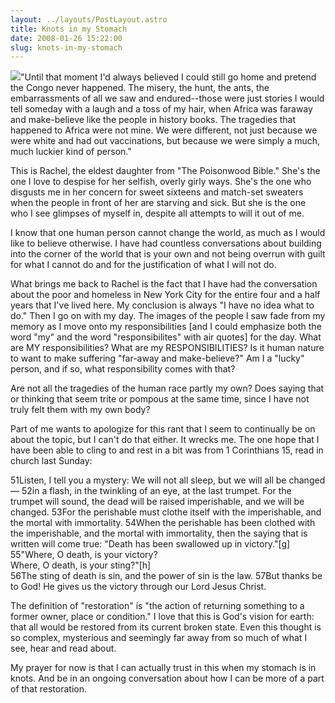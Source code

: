 ```yaml
---
layout: ../layouts/PostLayout.astro
title: Knots in my Stomach
date: 2008-01-26 15:22:00
slug: knots-in-my-stomach
---
```


[![](http://www.solarnavigator.net/images/rope_common_knots.png)](http://www.solarnavigator.net/images/rope_common_knots.png)"Until that moment I'd always believed I could still go home and pretend the Congo never happened. The misery, the hunt, the ants, the embarrassments of all we saw and endured--those were just stories I would tell someday with a laugh and a toss of my hair, when Africa was faraway and make-believe like the people in history books. The tragedies that happened to Africa were not mine. We were different, not just because we were white and had out vaccinations, but because we were simply a much, much luckier kind of person."  
  
This is Rachel, the eldest daughter from "The Poisonwood Bible." She's the one I love to despise for her selfish, overly girly ways. She's the one who disgusts me in her concern for sweet sixteens and match-set sweaters when the people in front of her are starving and sick. But she is the one who I see glimpses of myself in, despite all attempts to will it out of me.  
  
I know that one human person cannot change the world, as much as I would like to believe otherwise. I have had countless conversations about building into the corner of the world that is your own and not being overrun with guilt for what I cannot do and for the justification of what I will not do.  
  
What brings me back to Rachel is the fact that I have had the conversation about the poor and homeless in New York City for the entire four and a half years that I've lived here. My conclusion is always "I have no idea what to do." Then I go on with my day. The images of the people I saw fade from my memory as I move onto my responsibilities \[and I could emphasize both the word "my" and the word "responsibilites" with air quotes\] for the day. What are MY responsibilities? What are my RESPONSIBILITIES? Is it human nature to want to make suffering "far-away and make-believe?" Am I a "lucky" person, and if so, what responsibility comes with that?  
  
Are not all the tragedies of the human race partly my own? Does saying that or thinking that seem trite or pompous at the same time, since I have not truly felt them with my own body?  
  
Part of me wants to apologize for this rant that I seem to continually be on about the topic, but I can't do that either. It wrecks me. The one hope that I have been able to cling to and rest in a bit was from 1 Corinthians 15, read in church last Sunday:  
  
51Listen, I tell you a mystery: We will not all sleep, but we will all be changed— 52in a flash, in the twinkling of an eye, at the last trumpet. For the trumpet will sound, the dead will be raised imperishable, and we will be changed. 53For the perishable must clothe itself with the imperishable, and the mortal with immortality. 54When the perishable has been clothed with the imperishable, and the mortal with immortality, then the saying that is written will come true: "Death has been swallowed up in victory."\[g\]  
55"Where, O death, is your victory?  
Where, O death, is your sting?"\[h\]  
56The sting of death is sin, and the power of sin is the law. 57But thanks be to God! He gives us the victory through our Lord Jesus Christ.  
  
The definition of "restoration" is "the action of returning something to a former owner, place or condition." I love that this is God's vision for earth: that all would be restored from its current broken state. Even this thought is so complex, mysterious and seemingly far away from so much of what I see, hear and read about.  
  
My prayer for now is that I can actually trust in this when my stomach is in knots. And be in an ongoing conversation about how I can be more of a part of that restoration.